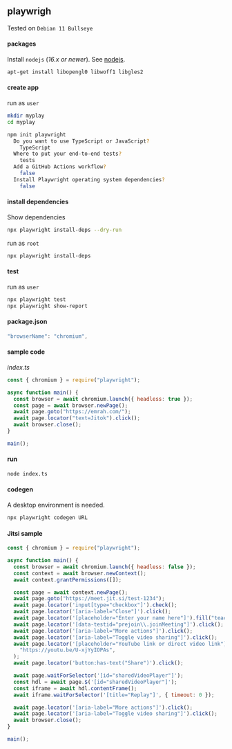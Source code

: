 ## playwrigh

Tested on `Debian 11 Bullseye`

#### packages

Install `nodejs` (_16.x or newer_). See [nodejs](./nodejs).

```bash
apt-get install libopengl0 libwoff1 libgles2
```

#### create app

run as `user`

```bash
mkdir myplay
cd myplay

npm init playwright
  Do you want to use TypeScript or JavaScript?
    TypeScript
  Where to put your end-to-end tests?
    tests
  Add a GitHub Actions workflow?
    false
  Install Playwright operating system dependencies?
    false
```

#### install dependencies

Show dependencies

```bash
npx playwright install-deps --dry-run
```

run as `root`

```bash
npx playwright install-deps
```

#### test

run as `user`

```bash
npx playwright test
npx playwright show-report
```

#### package.json

```javascript
"browserName": "chromium",
```

#### sample code

_index.ts_

```javascript
const { chromium } = require("playwright");

async function main() {
  const browser = await chromium.launch({ headless: true });
  const page = await browser.newPage();
  await page.goto("https://emrah.com/");
  await page.locator("text=Jitok").click();
  await browser.close();
}

main();
```

#### run

```bash
node index.ts
```

#### codegen

A desktop environment is needed.

```bash
npx playwright codegen URL
```

#### Jitsi sample

```javascript
const { chromium } = require("playwright");

async function main() {
  const browser = await chromium.launch({ headless: false });
  const context = await browser.newContext();
  await context.grantPermissions([]);

  const page = await context.newPage();
  await page.goto("https://meet.jit.si/test-1234");
  await page.locator('input[type="checkbox"]').check();
  await page.locator('[aria-label="Close"]').click();
  await page.locator('[placeholder="Enter your name here"]').fill("teacher");
  await page.locator('[data-testid="prejoin\\.joinMeeting"]').click();
  await page.locator('[aria-label="More actions"]').click();
  await page.locator('[aria-label="Toggle video sharing"]').click();
  await page.locator('[placeholder="YouTube link or direct video link"]').fill(
    "https://youtu.be/U-xjYyIOPAs",
  );
  await page.locator('button:has-text("Share")').click();

  await page.waitForSelector('[id="sharedVideoPlayer"]');
  const hdl = await page.$('[id="sharedVideoPlayer"]');
  const iframe = await hdl.contentFrame();
  await iframe.waitForSelector('[title="Replay"]', { timeout: 0 });

  await page.locator('[aria-label="More actions"]').click();
  await page.locator('[aria-label="Toggle video sharing"]').click();
  await browser.close();
}

main();
```

